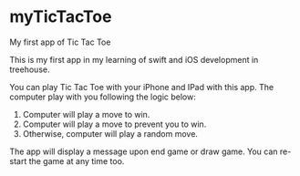 # myTicTacToe
My first app of Tic Tac Toe

This is my first app in my learning of swift and iOS development in treehouse.

You can play Tic Tac Toe with your iPhone and IPad with this app. The computer play with you following the logic below:
1. Computer will play a move to win.
2. Computer will play a move to prevent you to win.
3. Otherwise, computer will play a random move.

The app will display a message upon end game or draw game. You can re-start the game at any time too.
